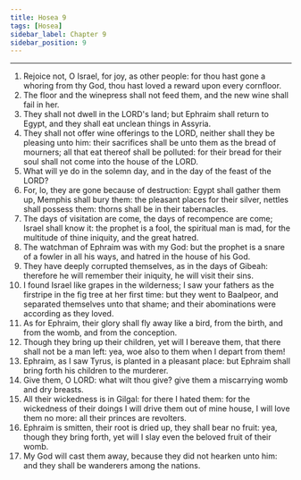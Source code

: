 ```yaml
---
title: Hosea 9
tags: [Hosea]
sidebar_label: Chapter 9
sidebar_position: 9
---
```


---
1. Rejoice not, O Israel, for joy, as other people: for thou hast gone a whoring from thy God, thou hast loved a reward upon every cornfloor.
2. The floor and the winepress shall not feed them, and the new wine shall fail in her.
3. They shall not dwell in the LORD's land; but Ephraim shall return to Egypt, and they shall eat unclean things in Assyria.
4. They shall not offer wine offerings to the LORD, neither shall they be pleasing unto him: their sacrifices shall be unto them as the bread of mourners; all that eat thereof shall be polluted: for their bread for their soul shall not come into the house of the LORD.
5. What will ye do in the solemn day, and in the day of the feast of the LORD?
6. For, lo, they are gone because of destruction: Egypt shall gather them up, Memphis shall bury them: the pleasant places for their silver, nettles shall possess them: thorns shall be in their tabernacles.
7. The days of visitation are come, the days of recompence are come; Israel shall know it: the prophet is a fool, the spiritual man is mad, for the multitude of thine iniquity, and the great hatred.
8. The watchman of Ephraim was with my God: but the prophet is a snare of a fowler in all his ways, and hatred in the house of his God.
9. They have deeply corrupted themselves, as in the days of Gibeah: therefore he will remember their iniquity, he will visit their sins.
10. I found Israel like grapes in the wilderness; I saw your fathers as the firstripe in the fig tree at her first time: but they went to Baalpeor, and separated themselves unto that shame; and their abominations were according as they loved.
11. As for Ephraim, their glory shall fly away like a bird, from the birth, and from the womb, and from the conception.
12. Though they bring up their children, yet will I bereave them, that there shall not be a man left: yea, woe also to them when I depart from them!
13. Ephraim, as I saw Tyrus, is planted in a pleasant place: but Ephraim shall bring forth his children to the murderer.
14. Give them, O LORD: what wilt thou give? give them a miscarrying womb and dry breasts.
15. All their wickedness is in Gilgal: for there I hated them: for the wickedness of their doings I will drive them out of mine house, I will love them no more: all their princes are revolters.
16. Ephraim is smitten, their root is dried up, they shall bear no fruit: yea, though they bring forth, yet will I slay even the beloved fruit of their womb.
17. My God will cast them away, because they did not hearken unto him: and they shall be wanderers among the nations.